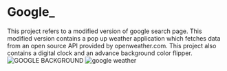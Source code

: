# Google_
This project refers to a modified version of google search page. This modified version contains a pop up weather application which fetches data from an open source API provided by openweather.com. This project also contains a digital clock and an advance background color flipper.
![GOOGLE BACKGROUND](https://user-images.githubusercontent.com/105238634/199606263-58fb5f24-511e-4fd9-83df-47a5b5571d97.jpg)
![google weather](https://user-images.githubusercontent.com/105238634/199606286-70019041-5f5d-410b-86b8-96c8b68cfde8.jpg)
